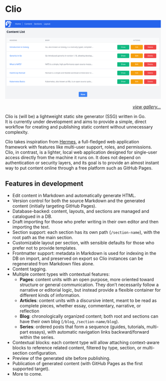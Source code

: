 # Clio

![Content List](docs/img/list-content.png)
<p align="right"><i><a href="docs/gallery/content.md">view gallery...</a></i></p>

Clio is (will be) a lightweight static site generator (SSG) written in Go.  
It is currently under development and aims to provide a simple, direct workflow for creating and publishing static content without unnecessary complexity.

Clio takes inspiration from [Hermes](https://github.com/adrianpk/hermes), a full-fledged web application framework with features like multi-user support, roles, and permissions. Clio, in contrast, is a lighter, local web application designed for single-user access directly from the machine it runs on. It does not depend on authentication or security layers, and its goal is to provide an almost instant way to put content online through a free platform such as GitHub Pages.

## Features in development

- Edit content in Markdown and automatically generate HTML.  
- Version control for both the source Markdown and the generated content (initially targeting GitHub Pages).  
- Database-backed: content, layouts, and sections are managed and catalogued in a DB.  
- Draft importing for those who prefer writing in their own editor and then importing the text.  
- Section support: each section has its own path (`/section-name`), with the root path as the main section.  
- Customizable layout per section, with sensible defaults for those who prefer not to provide templates.  
- Frontmatter support: metadata in Markdown is used for indexing in the DB on import, and preserved on export so Clio instances can be regenerated from Markdown files alone.  
- Content tagging. 
- Multiple content types with contextual features:  
  - **Pages**: content units with an open purpose, more oriented toward structure or general communication. They don’t necessarily follow a narrative or editorial logic, but instead provide a flexible container for different kinds of information.  
  - **Articles**: content units with a discursive intent, meant to be read as complete pieces, whether essay, commentary, narrative, or reflection  
  - **Blog**: chronologically organized content; both root and sections can have their own blog (`/blog`, `/section-name/blog`).  
  - **Series**: ordered posts that form a sequence (guides, tutorials, multi-part essays), with automatic navigation links backward/forward within the series.  
- Contextual blocks: each content type will allow attaching context-aware blocks to reference related content, filtered by type, section, or multi-section configuration.  
- Preview of the generated site before publishing.  
- Publication of generated content (with GitHub Pages as the first supported target).  
- More to come.